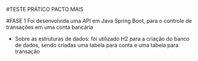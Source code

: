 #TESTE PRÁTICO PACTO MAIS

#FASE 1
Foi desenvolvida uma API em Java Spring Boot, para o controle de transações em uma conta bancária

* Sobre as estruturas de dados: foi utilizado H2 para a criação do banco de dados, sendo criadas uma tabela para conta e uma tabela para transação
